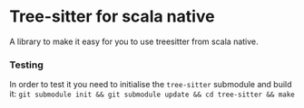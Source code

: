 # Tree-sitter for scala native

A library to make it easy for you to use treesitter from scala native.

### Testing

In order to test it you need to initialise the `tree-sitter` submodule and build it: `git submodule init && git submodule update && cd tree-sitter && make`
